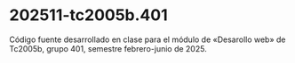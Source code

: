 # 202511-tc2005b.401
Código fuente desarrollado en clase para el módulo de «Desarollo web» de Tc2005b, grupo 401, semestre febrero-junio de 2025.
